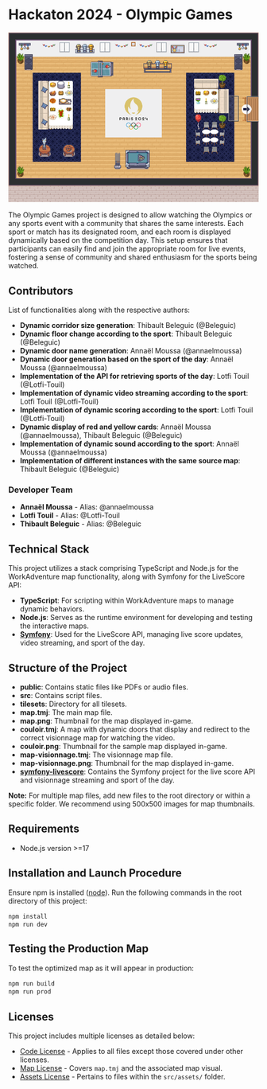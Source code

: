 # Hackaton 2024 - Olympic Games

![map](./map.png)

The Olympic Games project is designed to allow watching the Olympics or any sports event with a community that shares the same interests. Each sport or match has its designated room, and each room is displayed dynamically based on the competition day. This setup ensures that participants can easily find and join the appropriate room for live events, fostering a sense of community and shared enthusiasm for the sports being watched.

## Contributors

List of functionalities along with the respective authors:

- **Dynamic corridor size generation**:
  Thibault Beleguic (@Beleguic)
- **Dynamic floor change according to the sport**: Thibault Beleguic (@Beleguic)
- **Dynamic door name generation**:
  Annaël Moussa (@annaelmoussa)
- **Dynamic door generation based on the sport of the day**:
  Annaël Moussa (@annaelmoussa)
- **Implementation of the API for retrieving sports of the day**:
  Lotfi Touil (@Lotfi-Touil)
- **Implementation of dynamic video streaming according to the sport**:
  Lotfi Touil (@Lotfi-Touil)
- **Implementation of dynamic scoring according to the sport**:
  Lotfi Touil (@Lotfi-Touil)
- **Dynamic display of red and yellow cards**:
  Annaël Moussa (@annaelmoussa), Thibault Beleguic (@Beleguic)
- **Implementation of dynamic sound according to the sport**:
  Annaël Moussa (@annaelmoussa)
- **Implementation of different instances with the same source map**:
  Thibault Beleguic (@Beleguic)

### Developer Team

- **Annaël Moussa** - Alias: @annaelmoussa
- **Lotfi Touil** - Alias: @Lotfi-Touil
- **Thibault Beleguic** - Alias: @Beleguic

## Technical Stack

This project utilizes a stack comprising TypeScript and Node.js for the WorkAdventure map functionality, along with Symfony for the LiveScore API:

- **TypeScript**: For scripting within WorkAdventure maps to manage dynamic behaviors.
- **Node.js**: Serves as the runtime environment for developing and testing the interactive maps.
- [**Symfony**](https://github.com/Lotfi-Touil/symfony-livescore): Used for the LiveScore API, managing live score updates, video streaming, and sport of the day.

## Structure of the Project

- **public**: Contains static files like PDFs or audio files.
- **src**: Contains script files.
- **tilesets**: Directory for all tilesets.
- **map.tmj**: The main map file.
- **map.png**: Thumbnail for the map displayed in-game.
- **couloir.tmj**: A map with dynamic doors that display and redirect to the correct visionnage map for watching the video.
- **couloir.png**: Thumbnail for the sample map displayed in-game.
- **map-visionnage.tmj**: The visionnage map file.
- **map-visionnage.png**: Thumbnail for the map displayed in-game.
- [**symfony-livescore**](https://github.com/Lotfi-Touil/symfony-livescore): Contains the Symfony project for the live score API and visionnage streaming and sport of the day.

**Note:** For multiple map files, add new files to the root directory or within a specific folder. We recommend using 500x500 images for map thumbnails.

## Requirements

- Node.js version >=17

## Installation and Launch Procedure

Ensure npm is installed ([node](https://nodejs.org/en/)). Run the following commands in the root directory of this project:

```shell
npm install
npm run dev
```

## Testing the Production Map

To test the optimized map as it will appear in production:

```sh
npm run build
npm run prod
```

## Licenses

This project includes multiple licenses as detailed below:

- [Code License](./LICENSE.code) - Applies to all files except those covered under other licenses.
- [Map License](./LICENSE.map) - Covers `map.tmj` and the associated map visual.
- [Assets License](./LICENSE.assets) - Pertains to files within the `src/assets/` folder.

